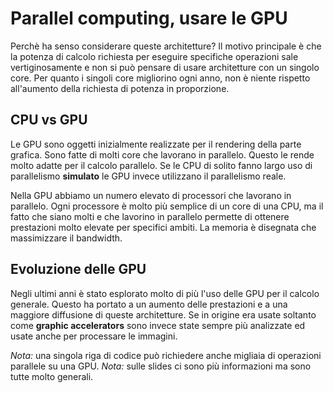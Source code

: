 # Parallel computing, usare le GPU

Perchè ha senso considerare queste architetture? Il motivo principale è che la potenza di calcolo richiesta per eseguire specifiche operazioni sale vertiginosamente e non si può pensare di usare architetture con un singolo core. Per quanto i singoli core migliorino ogni anno, non è niente rispetto all'aumento della richiesta di potenza in proporzione.

## CPU vs GPU

Le GPU sono oggetti inizialmente realizzate per il rendering della parte grafica. Sono fatte di molti core che lavorano in parallelo. Questo le rende molto adatte per il calcolo parallelo. Se le CPU di solito fanno largo uso di parallelismo **simulato** le GPU invece utilizzano il parallelismo reale.

Nella GPU abbiamo un numero elevato di processori che lavorano in parallelo. Ogni processore è molto più semplice di un core di una CPU, ma il fatto che siano molti e che lavorino in parallelo permette di ottenere prestazioni molto elevate per specifici ambiti. La memoria è disegnata che massimizzare il bandwidth.

## Evoluzione delle GPU

Negli ultimi anni è stato esplorato molto di più l'uso delle GPU per il calcolo generale. Questo ha portato a un aumento delle prestazioni e a una maggiore diffusione di queste architetture. Se in origine era usate soltanto come **graphic accelerators** sono invece state sempre più analizzate ed usate anche per processare le immagini.

*Nota:* una singola riga di codice può richiedere anche migliaia di operazioni parallele su una GPU.
*Nota:* sulle slides ci sono più informazioni ma sono tutte molto generali.
